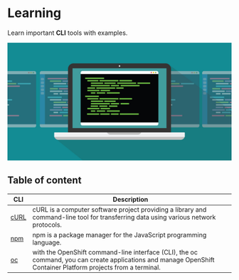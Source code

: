 # Learning

Learn important **CLI** tools with examples.

<p align="center">
    <img src="./assets/main-logo.jpeg" width="700" />
</p>

## Table of content
| CLI            | Description                                                                                                                                                    |
|----------------|----------------------------------------------------------------------------------------------------------------------------------------------------------------|
| [cURL](./curl) | cURL is a computer software project providing a library and command-line tool for transferring data using various network protocols.                           |
| [npm](./npm)   | npm is a package manager for the JavaScript programming language.                                                                                              |
| [oc](./oc)     | with the OpenShift command-line interface (CLI), the oc command, you can create applications and manage OpenShift Container Platform projects from a terminal. |
